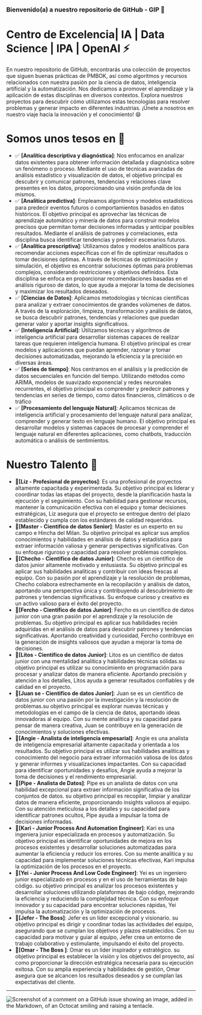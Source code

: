 ### Bienvenido(a) a nuestro repositorio de GitHub - GIP 👋

# Centro de Excelencia| IA | Data Science | IPA | OpenAI ⚡

En nuestro repositorio de GitHub, encontrarás una colección de proyectos que siguen buenas prácticas de PMBOK, así como algoritmos y recursos relacionados con nuestra pasión por la ciencia de datos, inteligencia artificial y la automatización. Nos dedicamos a promover el aprendizaje y la aplicación de estas disciplinas en diversos contextos. Explora nuestros proyectos para descubrir cómo utilizamos estas tecnologías para resolver problemas y generar impacto en diferentes industrias. ¡Únete a nosotros en nuestro viaje hacia la innovación y el conocimiento! 😄

# Somos unos tesos en 🤤

- ✅ **[Analítica  descriptiva y diagnóstica]**: Nos enfocamos en analizar datos existentes para obtener información detallada y diagnóstica sobre un fenómeno o proceso. Mediante el uso de técnicas avanzadas de análisis estadístico y visualización de datos, el  objetivo principal es descubrir y comunicar patrones, tendencias y relaciones clave presentes en los datos, proporcionando una visión profunda de los mismos.
- ✅ **[Analítica predictiva]**: Empleamos algoritmos y modelos estadísticos para predecir eventos futuros o comportamientos basados en datos históricos. El objetivo principal es aprovechar las técnicas de aprendizaje automático y minería de datos para construir modelos precisos que permitan tomar decisiones informadas y anticipar posibles resultados. Mediante el análisis de patrones y correlaciones, esta disciplina busca identificar tendencias y predecir escenarios futuros.
- ✅ **[Analítica prescriptiva]**: Utilizamos datos y modelos analíticos para recomendar acciones específicas con el fin de optimizar resultados o tomar decisiones óptimas. A través de técnicas de optimización y simulación, el objetivo es encontrar soluciones óptimas para problemas complejos, considerando restricciones y objetivos definidos. Esta disciplina se enfoca en proporcionar recomendaciones basadas en el análisis riguroso de datos, lo que ayuda a mejorar la toma de decisiones y maximizar los resultados deseados.
- ✅ **[Ciencias de Datos]**: Aplicamos metodologías y técnicas científicas para analizar y extraer conocimientos de grandes volúmenes de datos. A través de la exploración, limpieza, transformación y análisis de datos, se busca descubrir patrones, tendencias y relaciones que puedan generar valor y aportar insights significativos.
- ✅ **[Inteligencia Artificial]**: Utilizamos técnicas y algoritmos de inteligencia artificial para desarrollar sistemas capaces de realizar tareas que requieren inteligencia humana. El objetivo principal es crear modelos y aplicaciones que puedan aprender, razonar y tomar decisiones automatizadas, mejorando la eficiencia y la precisión en diversas áreas.
- ✅ **[Series de tiempo]**: Nos centramos en el análisis y la predicción de datos secuenciales en función del tiempo. Utilizando métodos como ARIMA, modelos de suavizado exponencial y redes neuronales recurrentes, el objetivo principal es comprender y predecir patrones y tendencias en series de tiempo, como datos financieros, climáticos o de tráfico
- ✅ **[Procesamiento del lenguaje Natural]**: Aplicamos técnicas de inteligencia artificial y procesamiento del lenguaje natural para analizar, comprender y generar texto en lenguaje humano. El objetivo principal es desarrollar modelos y sistemas capaces de procesar y comprender el lenguaje natural en diferentes aplicaciones, como chatbots, traducción automática o análisis de sentimientos.

# Nuestro Talento 🌱

- **🧠[Liz - Profesional de proyectos]**: Es una profesional de proyectos altamente capacitada y experimentada.  Su objetivo principal es liderar y coordinar todas las etapas del proyecto, desde la planificación hasta la ejecución y el seguimiento. Con su habilidad para gestionar recursos, mantener la comunicación efectiva con el equipo y tomar decisiones estratégicas, Liz asegura que el proyecto se entregue dentro del plazo establecido y cumpla con los estándares de calidad requeridos.
- **🧠[Master - Cientifico de datos Senior]**: Master es un experto en su campo e Hincha del Milan. Su objetivo principal es aplicar sus amplios conocimientos y habilidades en análisis de datos y estadística para extraer información valiosa y generar perspectivas significativas. Con su enfoque riguroso y capacidad para resolver problemas complejos.
- **🧠[Checho - Cientifico de datos Junior]**:  Checho es un científico de datos junior altamente motivado y entusiasta. Su objetivo principal es aplicar sus habilidades analíticas y contribuir con ideas frescas al equipo. Con su pasión por el aprendizaje y la resolución de problemas, Checho colabora estrechamente en la recopilación y análisis de datos, aportando una perspectiva única y contribuyendo al descubrimiento de patrones y tendencias significativas. Su enfoque curioso y creativo es un activo valioso para el éxito del proyecto.
- **🧠[Fercho - Cientifico de datos Junior]**: Fercho es un científico de datos junior con una gran pasión por el aprendizaje y la resolución de problemas. Su objetivo principal es aplicar sus habilidades recién adquiridas en el análisis de datos para descubrir patrones y tendencias significativas. Aportando creatividad y curiosidad, Fercho contribuye en la generación de insights valiosos que ayudan a mejorar la toma de decisiones.
- **🧠[Litos - Cientifico de datos Junior]**: Litos es un científico de datos junior con una mentalidad analítica y habilidades técnicas sólidas.su objetivo principal es utilizar su conocimiento en programación para procesar y analizar datos de manera eficiente. Aportando precisión y atención a los detalles, Litos ayuda a generar resultados confiables y de calidad en el proyecto.
- **🧠[Juan se - Cientifico de datos Junior]**: Juan se es un científico de datos junior con una pasión por la investigación y la resolución de problemas.su objetivo principal es explorar nuevas técnicas y metodologías en el campo de la ciencia de datos, aportando ideas innovadoras al equipo. Con su mente analítica y su capacidad para pensar de manera creativa, Juan se contribuye en la generación de conocimientos y soluciones efectivas.
- **🧠[Angie - Analista de inteligencia empesarial]**: Angie es una analista de inteligencia empresarial altamente capacitada y orientada a los resultados. Su objetivo principal es utilizar sus habilidades analíticas y conocimiento del negocio para extraer información valiosa de los datos y generar informes y visualizaciones impactantes. Con su capacidad para identificar oportunidades y desafíos, Angie ayuda a mejorar la toma de decisiones y el rendimiento empresarial.
- **🧠[Pipe - Analista de Datos]**: Pipe es un analista de datos con una habilidad excepcional para extraer información significativa de los conjuntos de datos. su objetivo principal es recopilar, limpiar y analizar datos de manera eficiente, proporcionando insights valiosos al equipo. Con su atención meticulosa a los detalles y su capacidad para identificar patrones ocultos, Pipe ayuda a impulsar la toma de decisiones informadas.
- **🧠[Kari - Junior Process And Automation Engineer]**: Kari es una ingeniera junior especializada en procesos y automatización. Su objetivo principal es identificar oportunidades de mejora en los procesos existentes y desarrollar soluciones automatizadas para aumentar la eficiencia y reducir los errores. Con su mente analítica y su capacidad para implementar soluciones técnicas efectivas, Kari impulsa la optimización de los procesos en el proyecto.
- **🧠[Yei - Junior Process And Low Code Engineer]**: Yei es un ingeniero junior especializado en procesos y en el uso de herramientas de bajo código. su objetivo principal es analizar los procesos existentes y desarrollar soluciones utilizando plataformas de bajo código, mejorando la eficiencia y reduciendo la complejidad técnica. Con su enfoque innovador y su capacidad para encontrar soluciones rápidas, Yei impulsa la automatización y la optimización de procesos.
- **🧠[Jefer - The Boss]**: Jefer es un líder excepcional y visionario. su objetivo principal es dirigir y coordinar todas las actividades del equipo, asegurando que se cumplan los objetivos y plazos establecidos. Con su capacidad para motivar y guiar al equipo, Jefer crea un entorno de trabajo colaborativo y estimulante, impulsando el éxito del proyecto.
- **🧠[Omar - The Boss ]**: Omar es un líder inspirador y estratégico. su objetivo principal es establecer la visión y los objetivos del proyecto, así como proporcionar la dirección estratégica necesaria para su ejecución exitosa. Con su amplia experiencia y habilidades de gestión, Omar asegura que se alcancen los resultados deseados y se cumplan las expectativas del cliente.

-------------------------------
![Screenshot of a comment on a GitHub issue showing an image, added in the Markdown, of an Octocat smiling and raising a tentacle.](https://myoctocat.com/assets/images/base-octocat.svg)
